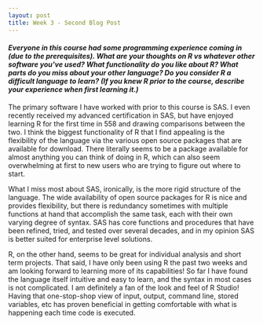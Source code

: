 ```yaml
---
layout: post
title: Week 3 - Second Blog Post
---
```


#### _Everyone in this course had some programming experience coming in (due to the prerequisites). What are your thoughts on R vs whatever other software you've used?  What functionality do you like about R?  What parts do you miss about your other language? Do you consider R a difficult language to learn? (If you knew R prior to the course, describe your experience when first learning it.)_

The primary software I have worked with prior to this course is SAS. I even recently received my advanced certification in SAS, but have enjoyed learning R for the first time in 558 and drawing comparisons between the two. I think the biggest functionality of R that I find appealing is the flexibility of the language via the various open source packages that are available for download. There literally seems to be a package available for almost anything you can think of doing in R, which can also seem overwhelming at first to new users who are trying to figure out where to start.

What I miss most about SAS, ironically, is the more rigid structure of the language. The wide availability of open source packages for R is nice and provides flexibility, but there is redundancy sometimes with multiple functions at hand that accomplish the same task, each with their own varying degree of syntax. SAS has core functions and procedures that have been refined, tried, and tested over several decades, and in my opinion SAS is better suited for enterprise level solutions.

R, on the other hand, seems to be great for individual analysis and short term projects. That said, I have only been using R the past two weeks and am looking forward to learning more of its capabilities! So far I have found the language itself intuitive and easy to learn, and the syntax in most cases is not complicated. I am definitely a fan of the look and feel of R Studio! Having that one-stop-shop view of input, output, command line, stored variables, etc has proven beneficial in getting comfortable with what is happening each time code is executed.
